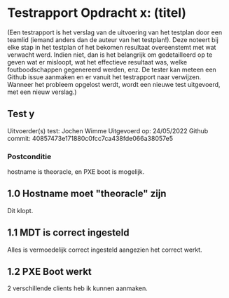 # Testrapport Opdracht x: (titel)

(Een testrapport is het verslag van de uitvoering van het testplan door een teamlid (iemand anders dan de auteur van het testplan!). Deze noteert bij elke stap in het testplan of het bekomen resultaat overeenstemt met wat verwacht werd. Indien niet, dan is het belangrijk om gedetailleerd op te geven wat er misloopt, wat het effectieve resultaat was, welke foutboodschappen gegenereerd werden, enz. De tester kan meteen een Github issue aanmaken en er vanuit het testrapport naar verwijzen. Wanneer het probleem opgelost werdt, wordt een nieuwe test uitgevoerd, met een nieuw verslag.)

## Test y

Uitvoerder(s) test: Jochen Wimme
Uitgevoerd op: 24/05/2022
Github commit: 40857473e171880c0fcc7ca438fde066a38057e5

### Postconditie

hostname is theoracle, en PXE boot is mogelijk.

## 1.0 Hostname moet "theoracle" zijn

Dit klopt.

## 1.1 MDT is correct ingesteld

Alles is vermoedelijk correct ingesteld aangezien het correct werkt.

## 1.2 PXE Boot werkt

2 verschillende clients heb ik kunnen aanmaken.
